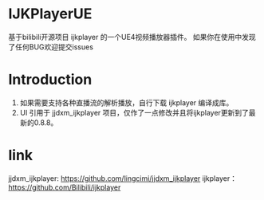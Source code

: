 # IJKPlayerUE
基于bilibili开源项目 ijkplayer 的一个UE4视频播放器插件。
如果你在使用中发现了任何BUG欢迎提交issues

# Introduction
1. 如果需要支持各种直播流的解析播放，自行下载 ijkplayer 编译成库。
2. UI 引用于 jjdxm_ijkplayer 项目，仅作了一点修改并且将ijkplayer更新到了最新的0.8.8。

# link
jjdxm_ijkplayer: https://github.com/lingcimi/jjdxm_ijkplayer 
ijkplayer：https://github.com/Bilibili/ijkplayer
